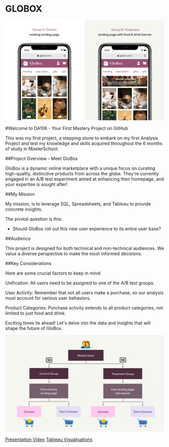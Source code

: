 # GLOBOX
![GLOBOX](https://github.com/HugoDataAnalyst/GloBox/blob/main/Images/globox.jpg)

#Welcome to DA106 - Your First Mastery Project on GitHub

This was my first project, a stepping stone to embark on my first Analysis Project and test my knowledge and skills acquired throughout the 6 months of study in MasterSchool.

##Project Overview - Meet GloBox

GloBox is a dynamic online marketplace with a unique focus on curating high-quality, distinctive products from across the globe. They're currently engaged in an A/B test experiment aimed at enhancing their homepage, and your expertise is sought after!

##My Mission

My mission, is to leverage SQL, Spreadsheets, and Tableau to provide concrete insights.

The pivotal question is this: 
- Should GloBox roll out this new user experience to its entire user base?

##Audience

This project is designed for both technical and non-technical audiences. We value a diverse perspective to make the most informed decisions.

##Key Considerations

Here are some crucial factors to keep in mind:

Unification: All users need to be assigned to one of the A/B test groups.

User Activity: Remember that not all users make a purchase, so our analysis must account for various user behaviors.

Product Categories: Purchase activity extends to all product categories, not limited to just food and drink.

Exciting times lie ahead! Let's delve into the data and insights that will shape the future of GloBox.

![GLOBOX](https://github.com/HugoDataAnalyst/GloBox/blob/main/Images/globox2.jpg)

[Presentation Video](https://youtu.be/-iI9uNnBuRY)
[Tableau Visualisations](https://public.tableau.com/app/profile/hugo.gomes/viz/ABTestProject/ConversionAVGSpent)
